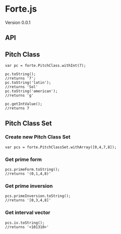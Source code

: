 # Forte.js

Version 0.0.1

## API

## Pitch Class

    var pc = forte.PitchClass.withInt(7);

    pc.toString();
    //returns '7';
    pc.toString('latin');
    //returns 'Sol'
    pc.toString('american');
    //returns 'g'

    pc.getIntValue();
    //returns 7

## Pitch Class Set

### Create new Pitch Class Set

    var pcs = forte.PitchClassSet.withArray([0,4,7,8]);

### Get prime form

    pcs.primeForm.toString();
    //returns '(0,1,4,8)'

### Get prime inversion

    pcs.primeInversion.toString();
    //returns '[0,3,4,8]'

### Get interval vector

    pcs.iv.toString();
    //returns '<101310>'
